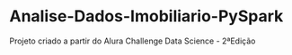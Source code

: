 # Analise-Dados-Imobiliario-PySpark
Projeto criado a partir do Alura Challenge Data Science - 2ªEdição
